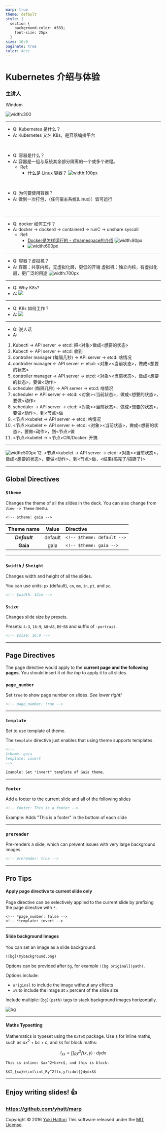 ```yaml
---
marp: true
theme: default
style: |
  section {
    background-color: #333;
    font-size: 25px
  }
size: 16:9
paginate: true
color: #ccc
---
```


Kubernetes
介绍与体验
===

### 主讲人
Windom
<br>

![width:300](k8s.png)

---
- Q: Kubernetes 是什么？
- A: Kubernetes 又名 K8s，是容器编排平台
<br>

- Q: 容器是什么？
- A: 容器是一组与系统其余部分隔离的一个或多个进程。  
  - Ref: 
    - [什么是 Linux 容器？](https://www.redhat.com/zh/topics/containers/whats-a-linux-container) ![width:100px](what_is_container.png)
<br>

- Q: 为何要使用容器？
- A: 做到一次打包，（任何宿主系统(Linux)）皆可运行
<br>

---
- Q: docker 如何工作？
- A: docker → dockerd → containerd → runC → unshare syscall    
  - Ref:
    - [Docker是怎样运行的 - 对namespace的介绍](https://www.bilibili.com/video/BV1JZ4y1m7Pv) ![width:80px](How_Docker_Works-Intro_to_Namespaces.png)
    - ![width:600px](cgroups_namespaces.jpg)

---
- Q: 容器？虚拟机？
- A: 容器：共享内核，无虚拟化层，更低的开销
     虚拟机：独立内核，有虚拟化层，更广泛的用途
  ![width:700px](Lxc-vm.jpg)

---
- Q: Why K8s?
- A: ![](Docker-Kubernetes-together.png)

---
- Q: K8s 如何工作？
- A: 
  ![](control_plane_manager_graph.webp)

---
- Q: 说人话
- A: 
1. Kubectl -> API server -> etcd: 把<对象>做成<想要的状态>
2. Kubectl <- API server <- etcd: 收到
3. controller manager (每隔几秒) -> API server -> etcd: 啥情况
4. controller manager <- API server <- etcd: <对象><当前状态>，做成<想要的状态>
5. controller manager -> API server -> etcd: <对象><当前状态>，做成<想要的状态>，要做<动作>
6. scheduler (每隔几秒) -> API server -> etcd: 啥情况
7. scheduler <- API server <- etcd: <对象><当前状态>，做成<想要的状态>，要做<动作>
8. scheduler -> API server -> etcd: <对象><当前状态>，做成<想要的状态>，要做<动作>，到<节点>做
9. <节点>kubelet -> API server -> etcd: 啥情况
10. <节点>kubelet <- API server <- etcd: <对象><当前状态>，做成<想要的状态>，要做<动作>，到<节点>做
11. <节点>kubelet -> <节点>CRI/Docker: 开搞
  
---

![width:500px](containerd_docker.jpg)
12. <节点>kubelet -> API server -> etcd: <对象><当前状态>，做成<想要的状态>，要做<动作>，到<节点>做，<结果(搞完了/搞砸了)>

---

## Global Directives

### `$theme`

Changes the theme of all the slides in the deck. You can also change from `View -> Theme` menu.

```
<!-- $theme: gaia -->
```

|Theme name|Value|Directive|
|:-:|:-:|:-|
|***Default***|default|`<!-- $theme: default -->`
|**Gaia**|gaia|`<!-- $theme: gaia -->`


---

### `$width` / `$height`

Changes width and height of all the slides.

You can use units: `px` (default), `cm`, `mm`, `in`, `pt`, and `pc`.

```html
<!-- $width: 12in -->
```

### `$size`

Changes slide size by presets.

Presets: `4:3`, `16:9`, `A0`-`A8`, `B0`-`B8` and suffix of `-portrait`.

```html
<!-- $size: 16:9 -->
```

<!--
$size: a4

Example is here. Global Directive is enabled in anywhere.
It apply the latest value if you write multiple same Global Directives.
-->

---

## Page Directives

The page directive would apply to the  **current page and the following pages**.
You should insert it *at the top* to apply it to all slides.

### `page_number`

Set `true` to show page number on slides. *See lower right!*

```html
<!-- page_number: true -->
```

<!--
page_number: true

Example is here. Pagination starts from this page.
If you use multi-line comment, directives should write to each new lines.
-->

---

### `template`

Set to use template of theme.

The `template` directive just enables that using theme supports templates.

```html
<!--
$theme: gaia
template: invert
-->

Example: Set "invert" template of Gaia theme.
```

---

### `footer`

Add a footer to the current slide and all of the following slides

```html
<!-- footer: This is a footer -->
```

Example: Adds "This is a footer" in the bottom of each slide

---

### `prerender`

Pre-renders a slide, which can prevent issues with very large background images.

```html
<!-- prerender: true -->
```

---

## Pro Tips

#### Apply page directive to current slide only

Page directive can be selectively applied to the current slide by prefixing the page directive with `*`.

```
<!-- *page_number: false -->
<!-- *template: invert -->
```

<!--
*page_number: false

Example is here.
Page number is not shown in current page, but it's shown on later pages.
-->

---

#### Slide background Images

You can set an image as a slide background.

```html
![bg](mybackground.png)
```

Options can be provided after `bg`, for example `![bg original](path)`.

Options include:

- `original` to include the image without any effects
- `x%` to include the  image at `x` percent of the slide size

Include multiple`![bg](path)` tags to stack background images horizontally.

![bg](images/background.png)

---

#### Maths Typsetting

Mathematics is typeset using the `KaTeX` package. Use `$` for inline maths, such as $ax^2+bc+c$, and `$$` for block maths:

$$I_{xx}=\int\int_Ry^2f(x,y)\cdot{}dydx$$

```html
This is inline: $ax^2+bx+c$, and this is block:

$$I_{xx}=\int\int_Ry^2f(x,y)\cdot{}dydx$$

```

---

## Enjoy writing slides! :+1:

### https://github.com/yhatt/marp

Copyright &copy; 2016 [Yuki Hattori](https://github.com/yhatt)
This software released under the [MIT License](https://github.com/yhatt/marp/blob/master/LICENSE).